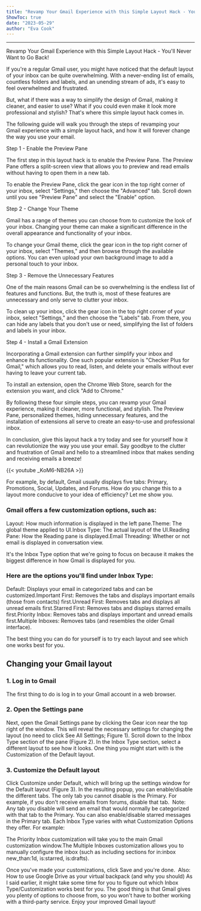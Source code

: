 ```yaml
---
title: "Revamp Your Gmail Experience with this Simple Layout Hack - You'll Never Want to Go Back!"
ShowToc: true 
date: "2023-05-29"
author: "Eva Cook"
---
```

*****
Revamp Your Gmail Experience with this Simple Layout Hack - You'll Never Want to Go Back!

If you're a regular Gmail user, you might have noticed that the default layout of your inbox can be quite overwhelming. With a never-ending list of emails, countless folders and labels, and an unending stream of ads, it's easy to feel overwhelmed and frustrated.

But, what if there was a way to simplify the design of Gmail, making it cleaner, and easier to use? What if you could even make it look more professional and stylish? That's where this simple layout hack comes in.

The following guide will walk you through the steps of revamping your Gmail experience with a simple layout hack, and how it will forever change the way you use your email.

Step 1 - Enable the Preview Pane

The first step in this layout hack is to enable the Preview Pane. The Preview Pane offers a split-screen view that allows you to preview and read emails without having to open them in a new tab.

To enable the Preview Pane, click the gear icon in the top right corner of your inbox, select "Settings," then choose the "Advanced" tab. Scroll down until you see "Preview Pane" and select the "Enable" option.

Step 2 - Change Your Theme

Gmail has a range of themes you can choose from to customize the look of your inbox. Changing your theme can make a significant difference in the overall appearance and functionality of your inbox.

To change your Gmail theme, click the gear icon in the top right corner of your inbox, select "Themes," and then browse through the available options. You can even upload your own background image to add a personal touch to your inbox.

Step 3 - Remove the Unnecessary Features

One of the main reasons Gmail can be so overwhelming is the endless list of features and functions. But, the truth is, most of these features are unnecessary and only serve to clutter your inbox.

To clean up your inbox, click the gear icon in the top right corner of your inbox, select "Settings," and then choose the "Labels" tab. From there, you can hide any labels that you don't use or need, simplifying the list of folders and labels in your inbox.

Step 4 - Install a Gmail Extension

Incorporating a Gmail extension can further simplify your inbox and enhance its functionality. One such popular extension is "Checker Plus for Gmail," which allows you to read, listen, and delete your emails without ever having to leave your current tab.

To install an extension, open the Chrome Web Store, search for the extension you want, and click "Add to Chrome."

By following these four simple steps, you can revamp your Gmail experience, making it cleaner, more functional, and stylish. The Preview Pane, personalized themes, hiding unnecessary features, and the installation of extensions all serve to create an easy-to-use and professional inbox.

In conclusion, give this layout hack a try today and see for yourself how it can revolutionize the way you use your email. Say goodbye to the clutter and frustration of Gmail and hello to a streamlined inbox that makes sending and receiving emails a breeze!

{{< youtube _KoM6-NB26A >}} 



For example, by default, Gmail usually displays five tabs: Primary, Promotions, Social, Updates, and Forums. How do you change this to a layout more conducive to your idea of efficiency? Let me show you.

 
### Gmail offers a few customization options, such as:
 
Layout: How much information is displayed in the left pane.Theme: The global theme applied to UI.Inbox Type: The actual layout of the UI.Reading Pane: How the Reading pane is displayed.Email Threading: Whether or not email is displayed in conversation view.


It's the Inbox Type option that we're going to focus on because it makes the biggest difference in how Gmail is displayed for you. 

 
### Here are the options you'll find under Inbox Type:
 
Default: Displays your email in categorized tabs and can be customized.Important First: Removes the tabs and displays important emails (those from contacts) first.Unread First: Removes tabs and displays all unread emails first.Starred First: Removes tabs and displays starred emails first.Priority Inbox: Removes tabs and displays important and unread emails first.Multiple Inboxes: Removes tabs (and resembles the older Gmail interface).


The best thing you can do for yourself is to try each layout and see which one works best for you.

 
## Changing your Gmail layout
 
### 1. Log in to Gmail


The first thing to do is log in to your Gmail account in a web browser. 

 
### 2. Open the Settings pane


Next, open the Gmail Settings pane by clicking the Gear icon near the top right of the window. This will reveal the necessary settings for changing the layout (no need to click See All Settings; Figure 1).
Scroll down to the Inbox Type section of the pane (Figure 2).
In the Inbox Type section, select a different layout to see how it looks. One thing you might start with is the Customization of the Default layout. 

 
### 3. Customize the Default layout


Click Customize under Default, which will bring up the settings window for the Default layout (Figure 3).
In the resulting popup, you can enable/disable the different tabs. The only tab you cannot disable is the Primary. For example, if you don't receive emails from forums, disable that tab. 
Note: Any tab you disable will send an email that would normally be categorized with that tab to the Primary. You can also enable/disable starred messages in the Primary tab.
Each Inbox Type varies with what Customization Options they offer. For example:

 
The Priority Inbox customization will take you to the main Gmail customization window.The Multiple Inboxes customization allows you to manually configure the inbox (such as including sections for in:inbox new_than:1d, is:starred, is:drafts).


Once you've made your customizations, click Save and you're done. 
Also: How to use Google Drive as your virtual backpack (and why you should)
As I said earlier, it might take some time for you to figure out which Inbox Type/Customization works best for you. The good thing is that Gmail gives you plenty of options to choose from, so you won't have to bother working with a third-party service.
Enjoy your improved Gmail layout!





